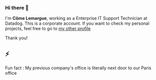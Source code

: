 ### Hi there 👋

I'm **Côme Lemargue**, working as a Enterprise IT Support Technician at Datadog.
This is a corporate account. If you want to check my personal projects, feel free to go to [my other profile](https://www.github.com/Thesalmar)

Thank you!

⚡
---
Fun fact : My previous company's office is literally next door to our Paris office

<!--
**clemargue-ddog/clemargue-ddog** is a ✨ _special_ ✨ repository because its `README.md` (this file) appears on your GitHub profile.

Here are some ideas to get you started:

- 🔭 I’m currently working on ...
- 🌱 I’m currently learning ...
- 👯 I’m looking to collaborate on ...
- 🤔 I’m looking for help with ...
- 💬 Ask me about ...
- 📫 How to reach me: ...
- 😄 Pronouns: ...
- ⚡ Fun fact: ...
-->
